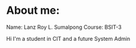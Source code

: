 
# About me:
Name: Lanz Roy L. Sumalpong
Course: BSIT-3

Hi I'm a student in CIT and a future System Admin


